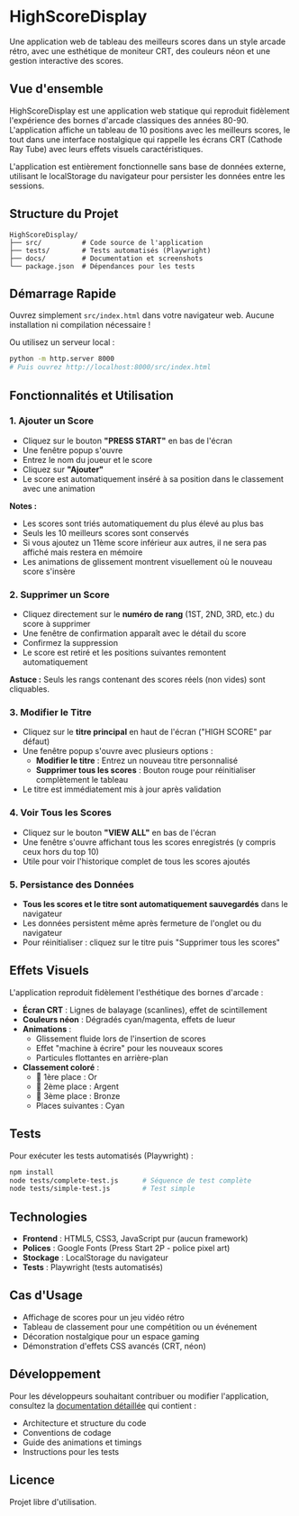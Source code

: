 # HighScoreDisplay

Une application web de tableau des meilleurs scores dans un style arcade rétro, avec une esthétique de moniteur CRT, des couleurs néon et une gestion interactive des scores.

## Vue d'ensemble

HighScoreDisplay est une application web statique qui reproduit fidèlement l'expérience des bornes d'arcade classiques des années 80-90. L'application affiche un tableau de 10 positions avec les meilleurs scores, le tout dans une interface nostalgique qui rappelle les écrans CRT (Cathode Ray Tube) avec leurs effets visuels caractéristiques.

L'application est entièrement fonctionnelle sans base de données externe, utilisant le localStorage du navigateur pour persister les données entre les sessions.

## Structure du Projet

```
HighScoreDisplay/
├── src/          # Code source de l'application
├── tests/        # Tests automatisés (Playwright)
├── docs/         # Documentation et screenshots
└── package.json  # Dépendances pour les tests
```

## Démarrage Rapide

Ouvrez simplement `src/index.html` dans votre navigateur web. Aucune installation ni compilation nécessaire !

Ou utilisez un serveur local :
```bash
python -m http.server 8000
# Puis ouvrez http://localhost:8000/src/index.html
```

## Fonctionnalités et Utilisation

### 1. Ajouter un Score

- Cliquez sur le bouton **"PRESS START"** en bas de l'écran
- Une fenêtre popup s'ouvre
- Entrez le nom du joueur et le score
- Cliquez sur **"Ajouter"**
- Le score est automatiquement inséré à sa position dans le classement avec une animation

**Notes :**
- Les scores sont triés automatiquement du plus élevé au plus bas
- Seuls les 10 meilleurs scores sont conservés
- Si vous ajoutez un 11ème score inférieur aux autres, il ne sera pas affiché mais restera en mémoire
- Les animations de glissement montrent visuellement où le nouveau score s'insère

### 2. Supprimer un Score

- Cliquez directement sur le **numéro de rang** (1ST, 2ND, 3RD, etc.) du score à supprimer
- Une fenêtre de confirmation apparaît avec le détail du score
- Confirmez la suppression
- Le score est retiré et les positions suivantes remontent automatiquement

**Astuce :** Seuls les rangs contenant des scores réels (non vides) sont cliquables.

### 3. Modifier le Titre

- Cliquez sur le **titre principal** en haut de l'écran ("HIGH SCORE" par défaut)
- Une fenêtre popup s'ouvre avec plusieurs options :
  - **Modifier le titre** : Entrez un nouveau titre personnalisé
  - **Supprimer tous les scores** : Bouton rouge pour réinitialiser complètement le tableau
- Le titre est immédiatement mis à jour après validation

### 4. Voir Tous les Scores

- Cliquez sur le bouton **"VIEW ALL"** en bas de l'écran
- Une fenêtre s'ouvre affichant tous les scores enregistrés (y compris ceux hors du top 10)
- Utile pour voir l'historique complet de tous les scores ajoutés

### 5. Persistance des Données

- **Tous les scores et le titre sont automatiquement sauvegardés** dans le navigateur
- Les données persistent même après fermeture de l'onglet ou du navigateur
- Pour réinitialiser : cliquez sur le titre puis "Supprimer tous les scores"

## Effets Visuels

L'application reproduit fidèlement l'esthétique des bornes d'arcade :

- **Écran CRT** : Lignes de balayage (scanlines), effet de scintillement
- **Couleurs néon** : Dégradés cyan/magenta, effets de lueur
- **Animations** :
  - Glissement fluide lors de l'insertion de scores
  - Effet "machine à écrire" pour les nouveaux scores
  - Particules flottantes en arrière-plan
- **Classement coloré** :
  - 🥇 1ère place : Or
  - 🥈 2ème place : Argent
  - 🥉 3ème place : Bronze
  - Places suivantes : Cyan

## Tests

Pour exécuter les tests automatisés (Playwright) :

```bash
npm install
node tests/complete-test.js      # Séquence de test complète
node tests/simple-test.js        # Test simple
```

## Technologies

- **Frontend** : HTML5, CSS3, JavaScript pur (aucun framework)
- **Polices** : Google Fonts (Press Start 2P - police pixel art)
- **Stockage** : LocalStorage du navigateur
- **Tests** : Playwright (tests automatisés)

## Cas d'Usage

- Affichage de scores pour un jeu vidéo rétro
- Tableau de classement pour une compétition ou un événement
- Décoration nostalgique pour un espace gaming
- Démonstration d'effets CSS avancés (CRT, néon)

## Développement

Pour les développeurs souhaitant contribuer ou modifier l'application, consultez la [documentation détaillée](docs/CLAUDE.md) qui contient :
- Architecture et structure du code
- Conventions de codage
- Guide des animations et timings
- Instructions pour les tests

## Licence

Projet libre d'utilisation.
